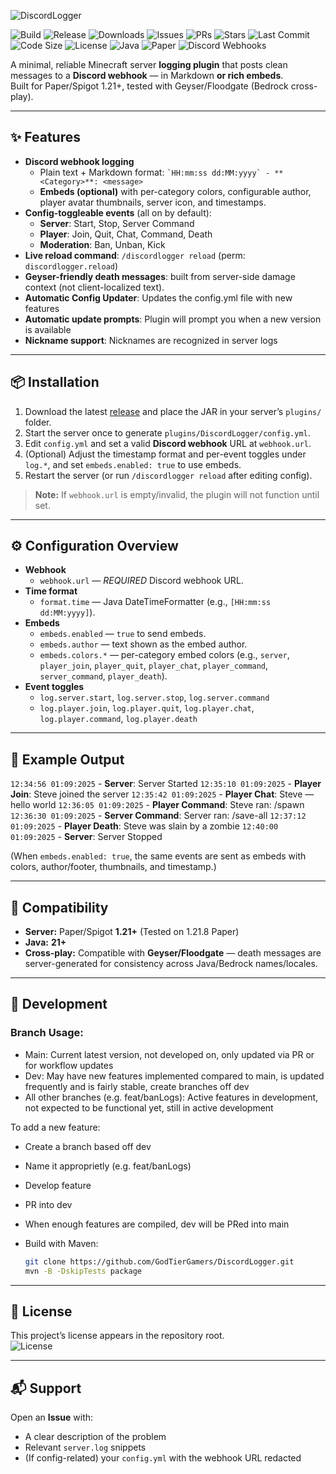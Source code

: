 ![DiscordLogger](https://files.godtiergamers.xyz/DiscordLogger-Banner.png "DiscordLogger")

<!-- Badges (GodTierGamers/DiscordLogger) -->
![Build](https://img.shields.io/github/actions/workflow/status/GodTierGamers/DiscordLogger/ci.yml?branch=main&label=build)
![Release](https://img.shields.io/github/v/release/GodTierGamers/DiscordLogger)
![Downloads](https://img.shields.io/github/downloads/GodTierGamers/DiscordLogger/total)
![Issues](https://img.shields.io/github/issues/GodTierGamers/DiscordLogger)
![PRs](https://img.shields.io/github/issues-pr/GodTierGamers/DiscordLogger)
![Stars](https://img.shields.io/github/stars/GodTierGamers/DiscordLogger)
![Last Commit](https://img.shields.io/github/last-commit/GodTierGamers/DiscordLogger)
![Code Size](https://img.shields.io/github/languages/code-size/GodTierGamers/DiscordLogger)
![License](https://img.shields.io/github/license/GodTierGamers/DiscordLogger)
![Java](https://img.shields.io/badge/Java-21%2B-orange)
![Paper](https://img.shields.io/badge/Paper-1.21%2B-blue)
![Discord Webhooks](https://img.shields.io/badge/Discord-Webhooks-5865F2)

A minimal, reliable Minecraft server **logging plugin** that posts clean messages to a **Discord webhook** — in Markdown **or rich embeds**.  
Built for Paper/Spigot 1.21+, tested with Geyser/Floodgate (Bedrock cross-play).

---

## ✨ Features

- **Discord webhook logging**
  - Plain text + Markdown format: `` `HH:mm:ss dd:MM:yyyy` - **<Category>**: <message> ``
  - **Embeds (optional)** with per-category colors, configurable author, player avatar thumbnails, server icon, and timestamps.
- **Config-toggleable events** (all on by default):
  - **Server**: Start, Stop, Server Command
  - **Player**: Join, Quit, Chat, Command, Death
  - **Moderation**: Ban, Unban, Kick
- **Live reload command**: `/discordlogger reload` (perm: `discordlogger.reload`)
- **Geyser-friendly death messages**: built from server-side damage context (not client-localized text).
- **Automatic Config Updater**: Updates the config.yml file with new features
- **Automatic update prompts**: Plugin will prompt you when a new version is available
- **Nickname support**: Nicknames are recognized in server logs


---

## 📦 Installation

1. Download the latest [release](https://github.com/GodTierGamers/DiscordLogger/releases/latest) and place the JAR in your server’s `plugins/` folder.  
2. Start the server once to generate `plugins/DiscordLogger/config.yml`.  
3. Edit `config.yml` and set a valid **Discord webhook** URL at `webhook.url`.  
4. (Optional) Adjust the timestamp format and per-event toggles under `log.*`, and set `embeds.enabled: true` to use embeds.  
5. Restart the server (or run `/discordlogger reload` after editing config).


> **Note:** If `webhook.url` is empty/invalid, the plugin will not function until set.

---

## ⚙️ Configuration Overview

- **Webhook**
  - `webhook.url` — *REQUIRED* Discord webhook URL.
- **Time format**
  - `format.time` — Java DateTimeFormatter (e.g., `[HH:mm:ss dd:MM:yyyy]`).
- **Embeds**
  - `embeds.enabled` — `true` to send embeds.
  - `embeds.author` — text shown as the embed author.
  - `embeds.colors.*` — per-category embed colors (e.g., `server`, `player_join`, `player_quit`, `player_chat`, `player_command`, `server_command`, `player_death`).
- **Event toggles**
  - `log.server.start`, `log.server.stop`, `log.server.command`
  - `log.player.join`, `log.player.quit`, `log.player.chat`, `log.player.command`, `log.player.death`

---

## 🧪 Example Output

`12:34:56 01:09:2025` - **Server**: Server Started
`12:35:10 01:09:2025` - **Player Join**: Steve joined the server
`12:35:42 01:09:2025` - **Player Chat**: Steve — hello world
`12:36:05 01:09:2025` - **Player Command**: Steve ran: /spawn
`12:36:30 01:09:2025` - **Server Command**: Server ran: /save-all
`12:37:12 01:09:2025` - **Player Death**: Steve was slain by a zombie
`12:40:00 01:09:2025` - **Server**: Server Stopped

(When `embeds.enabled: true`, the same events are sent as embeds with colors, author/footer, thumbnails, and timestamp.)

---

## 🔌 Compatibility

- **Server:** Paper/Spigot **1.21+** (Tested on 1.21.8 Paper)  
- **Java:** **21+**  
- **Cross-play:** Compatible with **Geyser/Floodgate** — death messages are server-generated for consistency across Java/Bedrock names/locales.

---

## 🧰 Development

### Branch Usage:

- Main: Current latest version, not developed on, only updated via PR or for workflow updates
- Dev: May have new features implemented compared to main, is updated frequently and is fairly stable, create branches off dev
- All other branches (e.g. feat/banLogs): Active features in development, not expected to be functional yet, still in active development

To add a new feature:
- Create a branch based off dev
- Name it approprietly (e.g. feat/banLogs)
- Develop feature
- PR into dev
- When enough features are compiled, dev will be PRed into main

- Build with Maven:
  ```bash
  git clone https://github.com/GodTierGamers/DiscordLogger.git
  mvn -B -DskipTests package
  ```

---

## 📄 License

This project’s license appears in the repository root.  
![License](https://img.shields.io/github/license/GodTierGamers/DiscordLogger)

---

## 📬 Support

Open an **Issue** with:
- A clear description of the problem
- Relevant `server.log` snippets
- (If config-related) your `config.yml` with the webhook URL redacted

